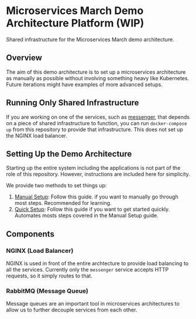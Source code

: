 # Microservices March Demo Architecture Platform (WIP)

Shared infrastructure for the Microservices March demo architecture.

## Overview

The aim of this demo architecture is to set up a microservices architecture as manually as possible without involving something heavy like Kubernetes. Future iterations might have examples of more advanced setups.

## Running Only Shared Infrastructure

If you are working on one of the services, such as [messenger](https://github.com/microservices-march/messenger), that depends on a piece of shared infrastructure to function, you can run `docker-compose up` from this repository to provide that infrastructure. This does not set up the NGINX load balancer.

## Setting Up the Demo Architecture

Starting up the entire system including the applications is not part of the role of this repository. However, instructions are included here for simplicity.

We provide two methods to set things up:

1. [Manual Setup](https://github.com/microservices-march/platform/blob/main/docs/manual-setup.md): Follow this guide. if you want to manually go through most steps. Recommended for learning.
2. [Quick Setup](https://github.com/microservices-march/platform/blob/main/docs/quick-setup.md): Follow this guide if you want to get started quickly. Automates mosts steps covered in the Manual Setup guide.

## Components

### NGINX (Load Balancer)

NGINX is used in front of the entire archtecture to provide load balancing to all the services.
Currently only the `messenger` service accepts HTTP requests, so it simply routes to that.

### RabbitMQ (Message Queue)

Message queues are an important tool in microservices architectures to allow us to further decouple services from each other.
